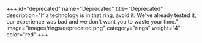 +++
id="deprecated"
name="Deprecated"
title="Deprecated"
description="If a technology is in that ring, avoid it. We've already tested it, our experience was bad and we don't want you to waste your time."
image="images/rings/deprecated.png"
category="rings"
weight="4"
color="red"
+++